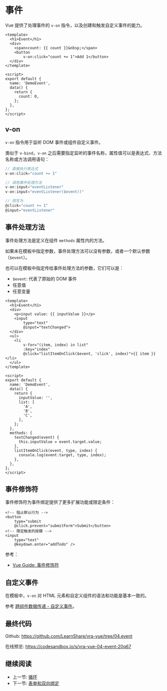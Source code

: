 # 事件

Vue 提供了处理事件的 `v-on` 指令，以及创建和触发自定义事件的能力。

```vue
<template>
  <h1>Event</h1>
  <div>
    <span>count: {{ count }}&nbsp;</span>
    <button
        v-on:click="count += 1">Add 1</button>
  </div>
</template>

<script>
export default {
  name: 'DemoEvent',
  data() {
    return {
      count: 0,
    };
  },
};
</script>
```

## v-on

`v-on` 指令用于监听 DOM 事件或组件自定义事件。

类似于 `v-bind`，`v-on` 之后需要指定监听的事件名称，属性值可以是表达式、方法名称或方法调用语句：

```js
// 直接执行表达式
v-on:click="count += 1"

// 调用事件处理方法
v-on:input="eventListener"
v-on:input="eventListener($event))"

// 简写为
@click="count += 1"
@input="eventListener"
```

## 事件处理方法

事件处理方法是定义在组件 `methods` 属性内的方法。

如果未在模板中指定参数，事件处理方法可以没有参数，或者一个默认参数（`$event`）。

也可以在模板中指定传给事件处理方法的参数，它们可以是：

+ `$event`: 代表了原始的 DOM 事件
+ 任意值
+ 任意变量

```vue
<template>
  <h1>Event</h1>
  <div>
    <p>input value: {{ inputValue }}</p>
    <input
        type="text"
        @input="textChanged">
  </div>
  <ul>
    <li
        v-for="(item, index) in list"
        :key="index"
        @click="listItemOnClick($event, 'click', index)">{{ item }}</li>
  </ul>
</template>

<script>
export default {
  name: 'DemoEvent',
  data() {
    return {
      inputValue: '',
      list: [
        'A',
        'B',
        'C',
      ],
    };
  },
  methods: {
    textChanged(event) {
      this.inputValue = event.target.value;
    },
    listItemOnClick(event, type, index) {
      console.log(event.target, type, index);
    },
  },
};
</script>
```

## 事件修饰符

事件修饰符为事件绑定提供了更多扩展功能或限定条件：

```vue
<!-- 阻止默认行为 -->
<button
    type="submit
    @click.prevent="submitForm">Submit</button>
<!-- 限定触发的按键 -->
<input
    type="text"
    @keydown.enter="addTodo" />
```

参考：

+ [Vue Guide: 事件修饰符](https://v3.cn.vuejs.org/guide/events.html#事件修饰符)

## 自定义事件

在模板中，`v-on` 对 HTML 元素和自定义组件的语法和功能是基本一致的。

参考 [跨组件数据传递 - 自定义事件]()。

## 最终代码

Github: <https://github.com/LearnShare/vra-vue/tree/04.event>

在线预览: <https://codesandbox.io/s/vra-vue-04-event-20q67>

## 继续阅读

+ 上一节: [循环](./for.md)
+ 下一节: [表单和双向绑定](./form.md)

